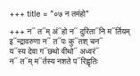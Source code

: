 +++
title = "०७ न तमंहो"

+++
न᳓ त᳓म् अं᳓हो न᳓ दुरिता᳓नि म᳓र्तियम्  
इ᳓न्द्रावरुणा न᳓ त᳓पः कु᳓तश् चन᳓  
य᳓स्य देवा ग᳓छथो वीथो᳓ अध्वरं᳓  
न᳓ त᳓म् म᳓र्तस्य नशते प᳓रिह्वृतिः